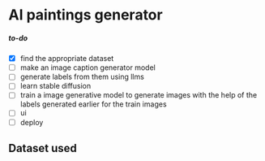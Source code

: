 # AI paintings generator

##### to-do

* [X] find the appropriate dataset
* [ ] make an image caption generator model
* [ ] generate labels from them using llms
* [ ] learn stable diffusion
* [ ] train a image generative model to generate images with the help of the labels generated earlier for the train images
* [ ] ui
* [ ] deploy

## Dataset used
